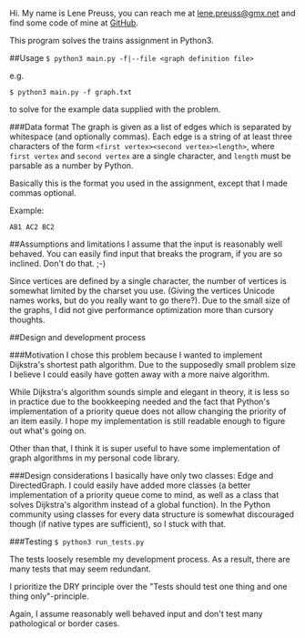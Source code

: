 Hi. My name is Lene Preuss, you can reach me at lene.preuss@gmx.net and find some code of mine at 
[GitHub](https://github.com/lene).

This program solves the trains assignment in Python3.


##Usage
`$ python3 main.py -f|--file <graph definition file>`

e.g.

`$ python3 main.py -f graph.txt`

to solve for the example data supplied with the problem.
 
 
###Data format
The graph is given as a list of edges which is separated by whitespace (and optionally commas).
Each edge is a string of at least three characters of the form `<first vertex><second vertex><length>`,
where `first vertex` and `second vertex` are a single character, and `length` must be parsable as a
number by Python. 

Basically this is the format you used in the assignment, except that I made commas optional.

Example:

`AB1 AC2 BC2`

##Assumptions and limitations
I assume that the input is reasonably well behaved. You can easily find input that breaks the program, if
you are so inclined. Don't do that. ;-)

Since vertices are defined by a single character, the number of vertices is somewhat limited by the charset
you use. (Giving the vertices Unicode names works, but do you really want to go there?). Due to the small 
size of the graphs, I did not give performance optimization more than cursory thoughts.

##Design and development process

###Motivation
I chose this problem because I wanted to implement Dijkstra's shortest path algorithm. Due to the supposedly
small problem size I believe I could easily have gotten away with a more naive algorithm.

While Dijkstra's algorithm sounds simple and elegant in theory, it is less so in practice due to the bookkeeping 
needed and the fact that Python's implementation of a priority queue does not allow changing the priority of an
item easily. I hope my implementation is still readable enough to figure out what's going on.

Other than that, I think it is super useful to have some implementation of graph algorithms in my personal 
code library.

###Design considerations
I basically have only two classes: Edge and DirectedGraph. I could easily have added more classes (a better 
implementation of a priority queue come to mind, as well as a class that solves Dijkstra's algorithm instead 
of a global function). In the Python community using classes for every data structure is somewhat discouraged
though (if native types are sufficient), so I stuck with that.

###Testing
`$ python3 run_tests.py`

The tests loosely resemble my development process. As a result, there are many tests that may seem redundant.
 
I prioritize the DRY principle over the "Tests should test one thing and one thing only"-principle.

Again, I assume reasonably well behaved input and don't test many pathological or border cases.

